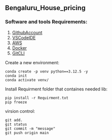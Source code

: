 ## Bengaluru_House_pricing

### Software and tools Requirements:

 1. [GithubAccount](https://github.com/)
 2. [VSCodeIDE](https://code.visualstudio.com/)
 3. [AWS](https://aws.amazon.com/free/?trk=15faae9b-ab87-4e8f-8946-c46e8264e383&sc_channel=ps&ef_id=CjwKCAjwjsi4BhB5EiwAFAL0YLyxqFnvT5U_T4OBukEWcOLVG3ryq0L7-0MFm-c-CmAwOBl7qhDH8BoC8lMQAvD_BwE:G:s&s_kwcid=AL!4422!3!645208863529!e!!g!!aws!19572078132!145087520813&gclid=CjwKCAjwjsi4BhB5EiwAFAL0YLyxqFnvT5U_T4OBukEWcOLVG3ryq0L7-0MFm-c-CmAwOBl7qhDH8BoC8lMQAvD_BwE&all-free-tier.sort-by=item.additionalFields.SortRank&all-free-tier.sort-order=asc&awsf.Free%20Tier%20Types=*all&awsf.Free%20Tier%20Categories=*all)
 4. [Docker](https://www.docker.com/)
 5. [GitCLI](https://git-scm.com/docs/gitcli)

 
 Create a new environment:

 ```
 conda create -p venv python==3.12.5 -y 
 conda init
 conda activate venv/
 ```

  Install Requirment folder that containes needed lib:

 ```
 pip install -r Requirment.txt
 pip freeze
 ```

   virsion control:

 ```
 git add.
 git status
 git commit -m "message"
 git push origin main
 ```